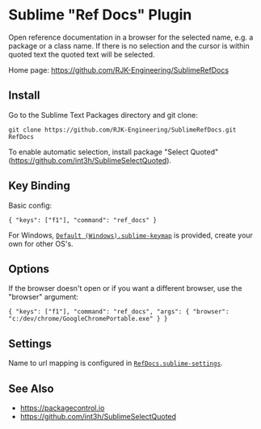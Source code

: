 # Sublime "Ref Docs" Plugin

Open reference documentation in a browser for the selected name, e.g. a package or a class name. If there is no selection and the cursor is within quoted text the quoted text will be selected.

Home page: https://github.com/RJK-Engineering/SublimeRefDocs

## Install

Go to the Sublime Text Packages directory and git clone:

`git clone https://github.com/RJK-Engineering/SublimeRefDocs.git RefDocs`

To enable automatic selection, install package "Select Quoted" (https://github.com/int3h/SublimeSelectQuoted).

## Key Binding

Basic config:

`{ "keys": ["f1"], "command": "ref_docs" }`

For Windows, [`Default (Windows).sublime-keymap`](Default%20(Windows).sublime-keymap) is provided, create your own for other OS's.

## Options

If the browser doesn't open or if you want a different browser, use the "browser" argument:

`{ "keys": ["f1"], "command": "ref_docs", "args": { "browser": "c:/dev/chrome/GoogleChromePortable.exe" } }`

## Settings

Name to url mapping is configured in [`RefDocs.sublime-settings`](RefDocs.sublime-settings).

## See Also

* https://packagecontrol.io
* https://github.com/int3h/SublimeSelectQuoted
